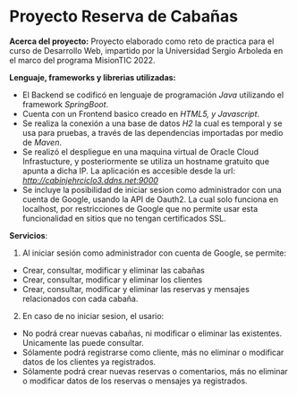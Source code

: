 # Proyecto Reserva de Cabañas

**Acerca del proyecto:**
Proyecto elaborado como reto de practica para el curso de Desarrollo Web, impartido por la Universidad Sergio Arboleda en el marco del programa MisionTIC 2022. 

**Lenguaje, frameworks y librerias utilizadas:**
* El Backend se codificó en lenguaje de programación _Java_ utilizando el framework _SpringBoot_.
* Cuenta con un Frontend basico creado en _HTML5, y Javascript_.
* Se realiza la conexión a una base de datos _H2_ la cual es temporal y se usa para pruebas, a través de las dependencias importadas por medio de _Maven_.
* Se realizó el despliegue en una maquina virtual de Oracle Cloud Infrastucture, y posteriormente se utiliza un hostname gratuito que apunta a dicha IP.
  La aplicación es accesible desde la url: _http://cabinjehrciclo3.ddns.net:9000_
* Se incluye la posibilidad de iniciar sesion como administrador con una cuenta de Google, usando la API de Oauth2. La cual solo funciona en localhost,
  por restricciones de Google que no permite usar esta funcionalidad en sitios que no tengan certificados SSL.
  
**Servicios**:
1. Al iniciar sesión como administrador con cuenta de Google, se permite:
* Crear, consultar, modificar y eliminar las cabañas 
* Crear, consultar, modificar y eliminar los clientes
* Crear, consultar, modificar y eliminar las reservas y mensajes relacionados con cada cabaña.
  
2. En caso de no iniciar sesion, el usario:
* No podrá crear nuevas cabañas, ni modificar o eliminar las existentes. Unicamente las puede consultar.
* Sólamente podrá registrarse como cliente, más no eliminar o modificar datos de los clientes ya registrados.
* Sólamente podrá crear nuevas reservas o comentarios, más no eliminar o modificar datos de los reservas o mensajes ya registrados.
